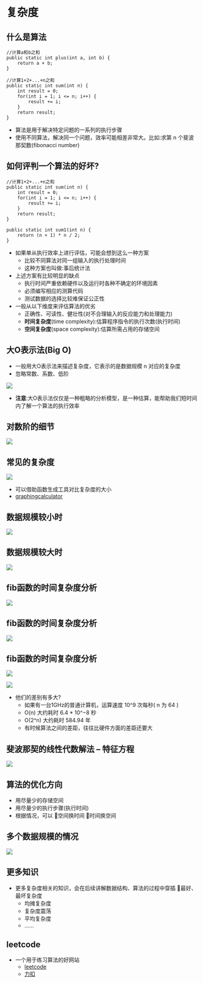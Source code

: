 # 复杂度

## 什么是算法

```
//计算a和b之和
public static int plus(int a, int b) {
    return a + b;
}

//计算1+2+...+n之和
public static int sum(int n) {
    int result = 0;
    for(int i = 1; i <= n; i++) {
        result += i;
    }
    return result;
}
```

- 算法是用于解决特定问题的一系列的执行步骤
- 使用不同算法，解决同一个问题，效率可能相差非常大。比如:求第 n 个斐波那契数(fibonacci number)

## 如何评判一个算法的好坏?

```
//计算1+2+...+n之和
public static int sum(int n) {
    int result = 0;
    for(int i = 1; i <= n; i++) {
        result += i;
    }
    return result;
}

public static int sum1(int n) {
    return (n + 1) * n / 2;
}
```

- 如果单从执行效率上进行评估，可能会想到这么一种方案  
  - 比较不同算法对同一组输入的执行处理时间
  - 这种方案也叫做:事后统计法
- 上述方案有比较明显的缺点
  - 执行时间严重依赖硬件以及运行时各种不确定的环境因素 
  - 必须编写相应的测算代码
  - 测试数据的选择比较难保证公正性
- 一般从以下维度来评估算法的优劣
  - 正确性、可读性、健壮性(对不合理输入的反应能力和处理能力) 
  - **时间复杂度**(time complexity):估算程序指令的执行次数(执行时间) 
  - **空间复杂度**(space complexity):估算所需占用的存储空间
 
## 大O表示法(Big O)
- 一般用大O表示法来描述复杂度，它表示的是数据规模 n 对应的复杂度
- 忽略常数、系数、低阶

![](./imgs/1.jpg)

- **注意**:大O表示法仅仅是一种粗略的分析模型，是一种估算，能帮助我们短时间内了解一个算法的执行效率

## 对数阶的细节

![](./imgs/2.jpg)

## 常见的复杂度

![](./imgs/3.jpg)

- 可以借助函数生成工具对比复杂度的大小 
- [graphingcalculator](https://zh.numberempire.com/graphingcalculator.php)

## 数据规模较小时

![](./imgs/4.jpg)

## 数据规模较大时

![](./imgs/5.jpg)

## fib函数的时间复杂度分析

![](./imgs/6.jpg)

## fib函数的时间复杂度分析

![](./imgs/7.jpg)

## fib函数的时间复杂度分析

![](./imgs/8.jpg)

![](./imgs/9.jpg)

- 他们的差别有多大?
  - 如果有一台1GHz的普通计算机，运算速度 10^9 次每秒( n 为 64 ) 
  - O(n) 大约耗时 6.4 * 10^−8 秒
  - O(2^n) 大约耗时 584.94 年 
  - 有时候算法之间的差距，往往比硬件方面的差距还要大

## 斐波那契的线性代数解法 – 特征方程

![](./imgs/10.jpg)

## 算法的优化方向
- 用尽量少的存储空间
- 用尽量少的执行步骤(执行时间)
- 根据情况，可以 空间换时间 时间换空间

## 多个数据规模的情况

![](./imgs/11.jpg)

## 更多知识
- 更多复杂度相关的知识，会在后续讲解数据结构、算法的过程中穿插 最好、最坏复杂度
  - 均摊复杂度
  - 复杂度震荡
  - 平均复杂度 
  - ......

## leetcode
- 一个用于练习算法的好网站 
  - [leetcode](https://leetcode.com/) 
  - [力扣](https://leetcode-cn.com/)
